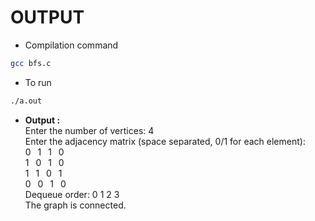 # OUTPUT

- Compilation command
```bash
gcc bfs.c
```
- To run
```bash
./a.out
```
- **Output :**\
Enter the number of vertices: 4\
Enter the adjacency matrix (space separated, 0/1 for each element): \
0 &ensp;1 &ensp;1 &ensp;0\
1 &ensp;0 &ensp;1 &ensp;0\
1 &ensp;1 &ensp;0 &ensp;1\
0 &ensp;0 &ensp;1 &ensp;0\
Dequeue order: 0 1 2 3\
The graph is connected.


